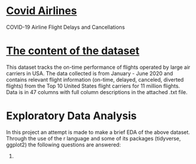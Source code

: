 # [Covid Airlines](https://www.kaggle.com/akulbahl/covid19-airline-flight-delays-and-cancellations)
COVID-19 Airline Flight Delays and Cancellations

# [The content of the dataset](https://github.com/katetotka/covid_airlines/blob/main/ColumnDescriptions.txt)
This dataset tracks the on-time performance of flights operated by large air carriers in USA. The data collected is from January - June 2020 and contains relevant flight information (on-time, delayed, canceled, diverted flights) from the Top 10 United States flight carriers for 11 million flights. Data is in 47 columns with full column descriptions in the attached .txt file.

# Exploratory Data Analysis
In this project an attempt is made to make a brief EDA of the above dataset. Through the use of the r language and some of its packages (tidyverse, ggplot2) the following questions are answered:

1. 
